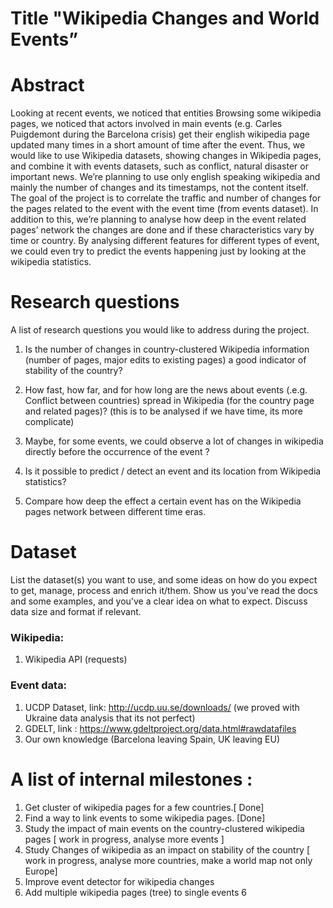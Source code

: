 # Title "Wikipedia Changes and World Events”

# Abstract

Looking at recent events, we noticed that entities 
Browsing some wikipedia pages, we noticed that actors involved in main events (e.g. Carles Puigdemont during the Barcelona crisis) get their english wikipedia page updated many times in a short amount of time after the event. Thus, we would like to use Wikipedia datasets, showing changes in Wikipedia pages, and combine it with events datasets, such as conflict, natural disaster or important news. We’re planning to use only english speaking wikipedia and mainly the number of changes and its timestamps, not the content itself. The goal of the project is to correlate the traffic and number of changes for the pages related to the event with the event time (from events dataset). In addition to this, we’re planning to analyse how deep in the event related pages’ network the changes are done and if these characteristics vary by time or country. By analysing different features for different types of event, we could even try to predict the events happening just by looking at the wikipedia statistics. 

# Research questions
A list of research questions you would like to address during the project. 

1. Is the number of changes in country-clustered Wikipedia information (number of pages, major edits to existing pages) a good indicator of stability of the country? 

2. How fast, how far, and for how long are the news about events (.e.g. Conflict between countries) spread in Wikipedia (for the country page and related pages)?
(this is to be analysed if we have time, its more complicate)

3. Maybe, for some events, we could observe a lot of changes in wikipedia directly before the occurrence of the event ?

4. Is it possible to predict / detect an event and its location from Wikipedia statistics?

5. Compare how deep the effect a certain event has on the Wikipedia pages network between different time eras.

# Dataset
List the dataset(s) you want to use, and some ideas on how do you expect to get, manage, process and enrich it/them. Show us you've read the docs and some examples, and you've a clear idea on what to expect. Discuss data size and format if relevant.

### Wikipedia:
1. Wikipedia API (requests)

### Event data:
1. UCDP Dataset, link: http://ucdp.uu.se/downloads/ (we proved with Ukraine data analysis that its not perfect)
2. GDELT, link : https://www.gdeltproject.org/data.html#rawdatafiles
3. Our own knowledge (Barcelona leaving Spain, UK leaving EU)

# A list of internal milestones :

1. Get cluster of wikipedia pages for a few countries.[ Done]
2. Find a way to link events to some wikipedia pages.  [Done]
3. Study the impact of main events on the country-clustered wikipedia pages [ work in progress, analyse more events ]
4. Study Changes of wikipedia as an impact on stability of the country [ work in progress, analyse more countries, make a world map not only Europe]
4. Improve event detector for wikipedia changes
5. Add multiple wikipedia pages (tree) to single events
6